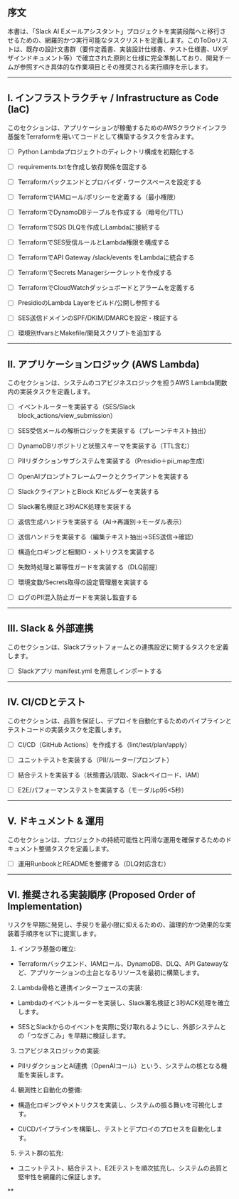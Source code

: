 ## 序文

  

本書は、「Slack AI Eメールアシスタント」プロジェクトを実装段階へと移行させるための、網羅的かつ実行可能なタスクリストを定義します。このToDoリストは、既存の設計文書群（要件定義書、実装設計仕様書、テスト仕様書、UXデザインドキュメント等）で確立された原則と仕様に完全準拠しており、開発チームが参照すべき具体的な作業項目とその推奨される実行順序を示します。                                                                                

---

## I. インフラストラクチャ / Infrastructure as Code (IaC)

  

このセクションは、アプリケーションが稼働するためのAWSクラウドインフラ基盤をTerraformを用いてコードとして構築するタスクを含みます。                                                                                    

- [ ] Python Lambdaプロジェクトのディレクトリ構成を初期化する
    
- [ ] requirements.txtを作成し依存関係を固定する
    
- [ ] Terraformバックエンドとプロバイダ・ワークスペースを設定する
    
- [ ] TerraformでIAMロール/ポリシーを定義する（最小権限）
    
- [ ] TerraformでDynamoDBテーブルを作成する（暗号化/TTL）
    
- [ ] TerraformでSQS DLQを作成しLambdaに接続する
    
- [ ] TerraformでSES受信ルールとLambda権限を構成する
    
- [ ] TerraformでAPI Gateway /slack/events をLambdaに統合する
    
- [ ] TerraformでSecrets Managerシークレットを作成する
    
- [ ] TerraformでCloudWatchダッシュボードとアラームを定義する
    
- [ ] PresidioのLambda Layerをビルド/公開し参照する
    
- [ ] SES送信ドメインのSPF/DKIM/DMARCを設定・検証する
    
- [ ] 環境別tfvarsとMakefile/開発スクリプトを追加する
    

---

## II. アプリケーションロジック (AWS Lambda)

  

このセクションは、システムのコアビジネスロジックを担うAWS Lambda関数内の実装タスクを定義します。

- [ ] イベントルーターを実装する（SES/Slack block_actions/view_submission）
    
- [ ] SES受信メールの解析ロジックを実装する（プレーンテキスト抽出）
    
- [ ] DynamoDBリポジトリと状態スキーマを実装する（TTL含む）
    
- [ ] PIIリダクションサブシステムを実装する（Presidio＋pii_map生成）
    
- [ ] OpenAIプロンプトフレームワークとクライアントを実装する
    
- [ ] SlackクライアントとBlock Kitビルダーを実装する
    
- [ ] Slack署名検証と3秒ACK処理を実装する
    
- [ ] 返信生成ハンドラを実装する（AI→再識別→モーダル表示）
    
- [ ] 送信ハンドラを実装する（編集テキスト抽出→SES送信→確認）
    
- [ ] 構造化ロギングと相関ID・メトリクスを実装する
    
- [ ] 失敗時処理と冪等性ガードを実装する（DLQ前提）
    
- [ ] 環境変数/Secrets取得の設定管理層を実装する
    
- [ ] ログのPII混入防止ガードを実装し監査する
    

---

## III. Slack & 外部連携

  

このセクションは、Slackプラットフォームとの連携設定に関するタスクを定義します。

- [ ] Slackアプリ manifest.yml を用意しインポートする
    

---

## IV. CI/CDとテスト

  

このセクションは、品質を保証し、デプロイを自動化するためのパイプラインとテストコードの実装タスクを定義します。                                                                                                        

- [ ] CI/CD（GitHub Actions）を作成する（lint/test/plan/apply）
    
- [ ] ユニットテストを実装する（PII/ルーター/プロンプト）
    
- [ ] 結合テストを実装する（状態書込/読取、Slackペイロード、IAM）
    
- [ ] E2E/パフォーマンステストを実装する（モーダルp95<5秒）
    

---

## V. ドキュメント & 運用

  

このセクションは、プロジェクトの持続可能性と円滑な運用を確保するためのドキュメント整備タスクを定義します。

- [ ] 運用RunbookとREADMEを整備する（DLQ対応含む）
    

---

## VI. 推奨される実装順序 (Proposed Order of Implementation)

  

リスクを早期に発見し、手戻りを最小限に抑えるための、論理的かつ効果的な実装着手順序を以下に提案します。

1. インフラ基盤の確立:
    

- Terraformバックエンド、IAMロール、DynamoDB、DLQ、API Gatewayなど、アプリケーションの土台となるリソースを最初に構築します。                                                                                          
    

2. Lambda骨格と連携インターフェースの実装:
    

- Lambdaのイベントルーターを実装し、Slack署名検証と3秒ACK処理を確立します。
    
- SESとSlackからのイベントを実際に受け取れるようにし、外部システムとの「つなぎこみ」を早期に検証します。
    

3. コアビジネスロジックの実装:
    

- PIIリダクションとAI連携（OpenAIコール）という、システムの核となる機能を実装します。
    

4. 観測性と自動化の整備:
    

- 構造化ロギングやメトリクスを実装し、システムの振る舞いを可視化します。
    
- CI/CDパイプラインを構築し、テストとデプロイのプロセスを自動化します。
    

5. テスト群の拡充:
    

- ユニットテスト、結合テスト、E2Eテストを順次拡充し、システムの品質と堅牢性を網羅的に保証します。
    

**